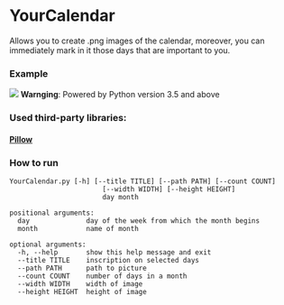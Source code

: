 # YourCalendar
Allows you to create .png images of the calendar, moreover, you can immediately mark in it those days that are important to you.<br>
### Example<br>
![](https://pp.userapi.com/c841222/v841222360/697a2/8wqoP_lxK-g.jpg)
__Warnging__: Powered by Python version 3.5 and above<br>
### Used third-party libraries:
#### [Pillow](https://pypi.python.org/pypi/Pillow/3.3.1)<br>

### How to run
```
YourCalendar.py [-h] [--title TITLE] [--path PATH] [--count COUNT]
                       [--width WIDTH] [--height HEIGHT]
                       day month

positional arguments:
  day              day of the week from which the month begins
  month            name of month

optional arguments:
  -h, --help       show this help message and exit
  --title TITLE    inscription on selected days
  --path PATH      path to picture
  --count COUNT    number of days in a month
  --width WIDTH    width of image
  --height HEIGHT  height of image
```

